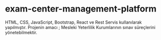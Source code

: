 # exam-center-management-platform
HTML, CSS, JavaScript, Bootstrap, React ve Rest Servis kullanılarak yapılmıştır. Projenin amacı ; Mesleki Yeterlilik Kurumlarının sınav süreçlerini yönetebilmektir.
